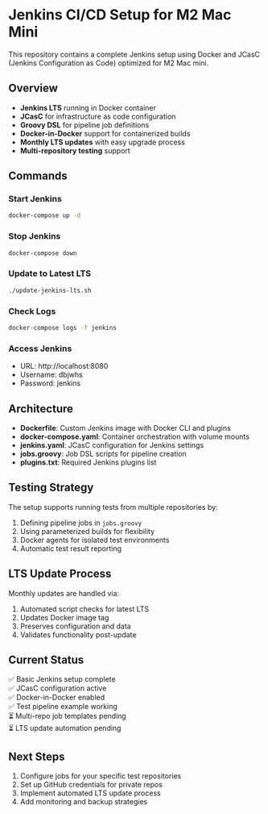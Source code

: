 # Jenkins CI/CD Setup for M2 Mac Mini

This repository contains a complete Jenkins setup using Docker and JCasC (Jenkins Configuration as Code) optimized for M2 Mac mini.

## Overview

- **Jenkins LTS** running in Docker container
- **JCasC** for infrastructure as code configuration
- **Groovy DSL** for pipeline job definitions
- **Docker-in-Docker** support for containerized builds
- **Monthly LTS updates** with easy upgrade process
- **Multi-repository testing** support

## Commands

### Start Jenkins
```bash
docker-compose up -d
```

### Stop Jenkins
```bash
docker-compose down
```

### Update to Latest LTS
```bash
./update-jenkins-lts.sh
```

### Check Logs
```bash
docker-compose logs -f jenkins
```

### Access Jenkins
- URL: http://localhost:8080
- Username: dbjwhs
- Password: jenkins

## Architecture

- **Dockerfile**: Custom Jenkins image with Docker CLI and plugins
- **docker-compose.yaml**: Container orchestration with volume mounts
- **jenkins.yaml**: JCasC configuration for Jenkins settings
- **jobs.groovy**: Job DSL scripts for pipeline creation
- **plugins.txt**: Required Jenkins plugins list

## Testing Strategy

The setup supports running tests from multiple repositories by:
1. Defining pipeline jobs in `jobs.groovy`
2. Using parameterized builds for flexibility
3. Docker agents for isolated test environments
4. Automatic test result reporting

## LTS Update Process

Monthly updates are handled via:
1. Automated script checks for latest LTS
2. Updates Docker image tag
3. Preserves configuration and data
4. Validates functionality post-update

## Current Status

✅ Basic Jenkins setup complete  
✅ JCasC configuration active  
✅ Docker-in-Docker enabled  
✅ Test pipeline example working  
⏳ Multi-repo job templates pending  
⏳ LTS update automation pending  

## Next Steps

1. Configure jobs for your specific test repositories
2. Set up GitHub credentials for private repos
3. Implement automated LTS update process
4. Add monitoring and backup strategies